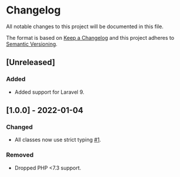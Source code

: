 # Changelog
All notable changes to this project will be documented in this file.

The format is based on [Keep a Changelog](http://keepachangelog.com/en/1.0.0/)
and this project adheres to [Semantic Versioning](http://semver.org/spec/v2.0.0.html).

## [Unreleased]

### Added

* Added support for Laravel 9.

## [1.0.0] - 2022-01-04

### Changed

* All classes now use strict typing [#1](https://github.com/swisnl/json-api-client-laravel/pull/1).

### Removed

* Dropped PHP <7.3 support.
